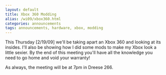 ```yaml
---
layout: default
title: Xbox 360 Modding
alias: /wi09/xbox360.html
categories: announcements
tags: announcements, hardware, xbox, modding
---
```

This Thursday [2/19/09] we'll be taking apart an Xbox 360 and looking at its insides. I'll also be showing how I did some mods to make my Xbox look a little sexier. By the end of this meeting you'll have all the knowledge you need to go home and void your warranty!

As always, the meeting will be at 7pm in Dreese 266.
